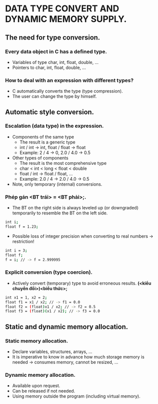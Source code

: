 # DATA TYPE CONVERT AND DYNAMIC MEMORY SUPPLY.
## The need for type conversion.
### Every data object in C has a defined type.
- Variables of type char, int, float, double, ...
- Pointers to char, int, float, double, ...
### How to deal with an expression with different types?
- C automatically converts the type (type compression).
- The user can change the type by himself.
## Automatic style conversion.
### Escalation (data type) in the expression.
- Components of the same type
    + The result is a generic type
    + int / int -> int, float / float -> float
    + Example: 2 / 4 -> 0, 2.0 / 4.0 -> 0.5
- Other types of components
    + The result is the most comprehensive type
    + char < int < long < float < double
    + float / int -> float / float, …
    + Example: 2.0 / 4 -> 2.0 / 4.0 -> 0.5
- Note, only temporary (internal) conversions.
### Phép gán <BT trái> = <BT phải>;.
- The BT on the right side is always leveled up (or downgraded) temporarily to resemble the BT on the left side.
```sh
int i;
float f = 1.23;
```
- Possible loss of integer precision when converting to real numbers -> restriction!
```sh
int i = 3;
float f;
f = i; // -> f = 2.999995
```
### Explicit conversion (type coercion).
- Actively convert (temporary) type to avoid erroneous results.
**(<kiểu chuyển đổi>)<biểu thức>;**
```sh
int x1 = 1, x2 = 2;
float f1 = x1 / x2; // -> f1 = 0.0
float f2 = (float)x1 / x2; // -> f2 = 0.5
float f3 = (float)(x1 / x2); // -> f3 = 0.0
```
## Static and dynamic memory allocation.
### Static memory allocation.
- Declare variables, structures, arrays, ...
- It is imperative to know in advance how much storage memory is needed -> consumes memory, cannot be resized, ...
### Dynamic memory allocation.
- Available upon request.
- Can be released if not needed.
- Using memory outside the program (including virtual memory).